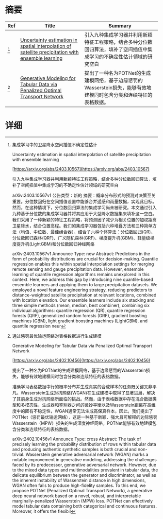# 摘要

| Ref | Title | Summary |
| --- | --- | --- |
| [^1] | [Uncertainty estimation in spatial interpolation of satellite precipitation with ensemble learning](https://arxiv.org/abs/2403.10567) | 引入九种集成学习器并利用新颖特征工程策略，结合多种分位数回归算法，填补了空间插值中集成学习的不确定性估计领域的研究空白 |
| [^2] | [Generative Modeling for Tabular Data via Penalized Optimal Transport Network](https://arxiv.org/abs/2402.10456) | 提出了一种名为POTNet的生成建模网络，基于边缘惩罚的Wasserstein损失，能够有效地建模同时包含分类和连续特征的表格数据。 |

# 详细

[^1]: 集成学习中的卫星降水空间插值不确定性估计

    Uncertainty estimation in spatial interpolation of satellite precipitation with ensemble learning

    [https://arxiv.org/abs/2403.10567](https://arxiv.org/abs/2403.10567)

    引入九种集成学习器并利用新颖特征工程策略，结合多种分位数回归算法，填补了空间插值中集成学习的不确定性估计领域的研究空白

    

    arXiv:2403.10567v1 公告类型：新的 摘要：概率分布形式的预测对决策至关重要。分位数回归在空间插值设置中能够合并遥感和雨量数据，实现此目标。然而，在这种情境下，分位数回归算法的集成学习尚未被研究。本文通过引入九种基于分位数的集成学习器并将其应用于大型降水数据集来填补这一空白。我们采用了一种新颖的特征工程策略，将预测因子减少为相关位置的加权距离卫星降水，结合位置高程。我们的集成学习器包括六种堆叠方法和三种简单方法（均值、中位数、最佳组合器），结合了六种个体算法：分位数回归(QR)、分位数回归森林(QRF)、广义随机森林(GRF)、梯度提升机(GBM)、轻量级梯度提升机(LightGBM)和分位数回归神经网络

    arXiv:2403.10567v1 Announce Type: new  Abstract: Predictions in the form of probability distributions are crucial for decision-making. Quantile regression enables this within spatial interpolation settings for merging remote sensing and gauge precipitation data. However, ensemble learning of quantile regression algorithms remains unexplored in this context. Here, we address this gap by introducing nine quantile-based ensemble learners and applying them to large precipitation datasets. We employed a novel feature engineering strategy, reducing predictors to distance-weighted satellite precipitation at relevant locations, combined with location elevation. Our ensemble learners include six stacking and three simple methods (mean, median, best combiner), combining six individual algorithms: quantile regression (QR), quantile regression forests (QRF), generalized random forests (GRF), gradient boosting machines (GBM), light gradient boosting machines (LightGBM), and quantile regression neur
    
[^2]: 通过惩罚最优输运网络对表格数据进行生成建模

    Generative Modeling for Tabular Data via Penalized Optimal Transport Network

    [https://arxiv.org/abs/2402.10456](https://arxiv.org/abs/2402.10456)

    提出了一种名为POTNet的生成建模网络，基于边缘惩罚的Wasserstein损失，能够有效地建模同时包含分类和连续特征的表格数据。

    

    准确学习表格数据中行的概率分布并生成真实的合成样本的任务既关键又非平凡。Wasserstein生成对抗网络(WGAN)在生成建模中取得了显著进展，解决了其前身生成对抗网络所面临的挑战。然而，由于表格数据中存在混合数据类型和多模态性，生成器和鉴别器之间的微妙平衡以及Wasserstein距离在高维度中的固有不稳定性，WGAN通常无法生成高保真样本。因此，我们提出了POTNet（惩罚最优输运网络），这是一种基于新颖、强大且可解释的边际惩罚Wasserstein（MPW）损失的生成深度神经网络。POTNet能够有效地建模包含分类和连续特征的表格数据。

    arXiv:2402.10456v1 Announce Type: cross  Abstract: The task of precisely learning the probability distribution of rows within tabular data and producing authentic synthetic samples is both crucial and non-trivial. Wasserstein generative adversarial network (WGAN) marks a notable improvement in generative modeling, addressing the challenges faced by its predecessor, generative adversarial network. However, due to the mixed data types and multimodalities prevalent in tabular data, the delicate equilibrium between the generator and discriminator, as well as the inherent instability of Wasserstein distance in high dimensions, WGAN often fails to produce high-fidelity samples. To this end, we propose POTNet (Penalized Optimal Transport Network), a generative deep neural network based on a novel, robust, and interpretable marginally-penalized Wasserstein (MPW) loss. POTNet can effectively model tabular data containing both categorical and continuous features. Moreover, it offers the flexibil
    

